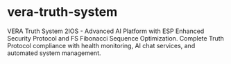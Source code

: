 # vera-truth-system
VERA Truth System 2IOS - Advanced AI Platform with ESP Enhanced Security Protocol and FS Fibonacci Sequence Optimization. Complete Truth Protocol compliance with health monitoring, AI chat services, and automated system management.
